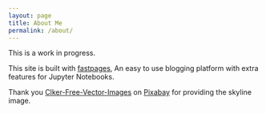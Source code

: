 ```yaml
---
layout: page
title: About Me
permalink: /about/
---
```


This is a work in progress.

This site is built with [fastpages](https://github.com/fastai/fastpages), An easy to use blogging platform with extra features for Jupyter Notebooks.

Thank you <a href="https://pixabay.com/de/users/clker-free-vector-images-3736/?utm_source=link-attribution&amp;utm_medium=referral&amp;utm_campaign=image&amp;utm_content=307382">Clker-Free-Vector-Images</a> on <a href="https://pixabay.com/de/?utm_source=link-attribution&amp;utm_medium=referral&amp;utm_campaign=image&amp;utm_content=307382">Pixabay</a> for providing the skyline image.
